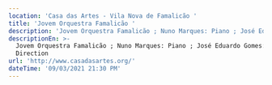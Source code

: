 ```yaml
---
location: 'Casa das Artes - Vila Nova de Famalicão '
title: 'Jovem Orquestra Famalicão '
description: 'Jovem Orquestra Famalicão ; Nuno Marques: Piano ; José Eduardo Gomes: Direção '
descriptionEn: >-
  Jovem Orquestra Famalicão ; Nuno Marques: Piano ; José Eduardo Gomes:
  Direction 
url: 'http://www.casadasartes.org/'
dateTime: '09/03/2021 21:30 PM'
---
```


